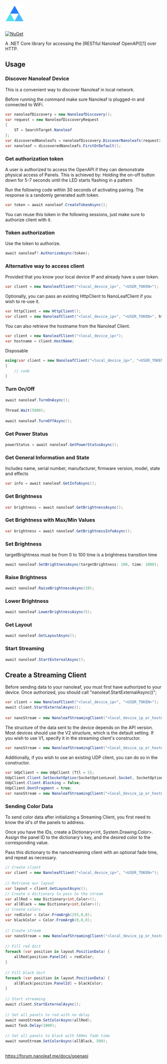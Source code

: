 # <img src="https://github.com/BullFrog13/Nanoleaf-Client/blob/master/nano1.png" width="60" height="60">

[![NuGet](https://img.shields.io/nuget/v/Nanoleaf.Core)](https://nuget.org/packages/Nanoleaf.Core)


A .NET Core library for accessing the [RESTful Nanoleaf OpenAPI][1] over HTTP.

## Usage

### Discover Nanoleaf Device

This is a convenient way to discover Nanoleaf in local network.

Before running the command make sure Nanoleaf is plugged-in and connected to WiFi.

```c#
var nanoleafDiscovery = new NanoleafDiscovery();
var request = new NanoleafDiscoveryRequest
{
	ST = SearchTarget.Nanoleaf
};
var discoveredNanoleafs = nanoleafDiscovery.DiscoverNanoleafs(request);
var nanoleaf = discoveredNanoleafs.FirstOrDefault();
```

### Get authorization token

A user is authorized to access the OpenAPI if they can demonstrate physical access of Panels.
This is achieved by: Holding the on-off button down for 5-7 seconds until the LED starts flashing in a pattern

Run the following code within 30 seconds of activating pairing. The response is a randomly generated auth token.
```c#
var token = await nanoleaf.CreateTokenAsync();
```

You can reuse this token in the following sessions, just make sure to authorize client with it.

### Token authorization

Use the token to authorize.

```c#
await nanoleaf?.AuthorizeAsync(token);
```

### Alternative way to access client

Provided that you know your local device IP and already have a user token.
```c#
var client = new NanoleafClient("<local_device_ip>", "<USER_TOKEN>");
```

Optionally, you can pass an existing HttpClient to NanoLeafClient if you wish to re-use it.
```c#
var httpClient = new HttpClient();
var client = new NanoleafClient("<local_device_ip>", "<USER_TOKEN>", httpClient);
```

You can also retrieve the hostname from the Nanoleaf Client.
```c#
var client = new NanoleafClient("<local_device_ip>");
var hostname = client.HostName;
```

Disposable
```c#
using(var client = new NanoleafClient("<local_device_ip>", "<USER_TOKEN>")
{
	// code
}
```

### Turn On/Off

```c#
await nanoleaf.TurnOnAsync();

Thread.Wait(5000);

await nanoleaf.TurnOffAsync();
```

### Get Power Status

```c#
powerStatus = await nanoleaf.GetPowerStatusAsync();
```

### Get General Information and State

Includes name, serial number, manufacturer, firmware version, model, state and effects

```c#
var info = await nanoleaf.GetInfoAsync();
```

### Get Brightness

```c#
var brightness = await nanoleaf.GetBrightnessAsync();
```

### Get Brightness with Max/Min Values

```c#
var brightness = await nanoleaf.GetBrightnessInfoAsync();
```

### Set Brightness

targetBrightness must be from 0 to 100
time is a brightness transition time

```c#
await nanoleaf.SetBrightnessAsync(targetBrightness: 100, time: 1000);
```

### Raise Brightness

```c#
await nanoleaf.RaiseBrightnessAsync(20);
```

### Lower Brightness

```c#
await nanoleaf.LowerBrightnessAsync(5);
```

### Get Layout

```c#
await nanoleaf.GetLayoutAsync();
```

### Start Streaming

```c#
await nanoleaf.StartExternalAsync();
```

## Create a Streaming Client

Before sending data to your nanoleaf, you must first have authorized to your device.
Once authorized, you should call "nanoleaf.StartExternalAsync()";

```c#
var client = new NanoleafClient("<local_device_ip>", "<USER_TOKEN>");
await client.StartExternalAsync();

var nanoStream = new NanoleafStreamingClient("<local_device_ip_or_hostname>");
```

The structure of the data sent to the device depends on the API version. Most devices 
should use the V2 structure, which is the default setting. If you wish to use V1, specify it in the 
streaming client's constructor.

```c#
var nanoStream = new NanoleafStreamingClient("<local_device_ip_or_hostname>", 1); // Specify version 1
```

Additionally, if you wish to use an existing UDP client, you can do so in the constructor.

```c#
var UdpClient = new UdpClient {Ttl = 5};
UdpClient.Client.SetSocketOption(SocketOptionLevel.Socket, SocketOptionName.ReuseAddress, true);
UdpClient.Client.Blocking = false;
UdpClient.DontFragment = true;
var nanoStream = new NanoleafStreamingClient("<local_device_ip_or_hostname>", 2, UdpClient);
```

### Sending Color Data

To send color data after initializing a Streaming Client, you first need to know the id's of
the panels to address. 

Once you have the IDs, create a Dictionary<int, System.Drawing.Color>. Assign the panel ID to the
dictionary's key, and the desired color to the corresponding value.

Pass this dictionary to the nanostreaming client with an optional fade time, and repeat as necessary.

```c#
// Create client
var client = new NanoleafClient("<local_device_ip>", "<USER_TOKEN>");

// Retrieve our layout
var layout = client.GetLayoutAsync();
// Create a dictionary to pass to the stream
var allRed = new Dictionary<int,Color>();
var allBlack = new Dictionary<int,Color>();
// Create colors
var redColor = Color.FromArgb(255,0,0);
var blackColor = Color.FromArgb(0,0,0);

// Create stream
var nanoStream = new NanoleafStreamingClient("<local_device_ip_or_hostname>", 1); // Specify version 1

// Fill red dict 
foreach (var position in layout.PositionData) {
    allRed[position.PanelId] = redColor;
}

// Fill black dict
foreach (var position in layout.PositionData) {
    allBlack[position.PanelId] = blackColor;
}

// Start streaming
await client.StartExternalAsync();

// Set all panels to red with no delay
await nanoStream.SetColorAsync(allRed);
await Task.Delay(1000);

// Set all panels to black with 500ms fade time
await nanoStream.SetColorAsync(allBlack, 500);



```

https://forum.nanoleaf.me/docs/openapi
